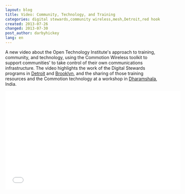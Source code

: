 ```yaml
---
layout: blog
title: Video: Community, Technology, and Training
categories: digital stewards,community wireless,mesh,Detroit,red hook
created: 2013-07-26
changed: 2013-07-30
post_author: darbyhickey
lang: en
---
```

  <p>A new video about the Open Technology Institute's approach to training, community, and technology, using the Commotion Wireless toolkit to support communities' to take control of their own communications infrastructure. The video highlights the work of the Digital Stewards programs in&nbsp;<a href="http://inthetank.newamerica.net/podcast/2013/05/detroit-gone-wired">Detroit</a>&nbsp;and&nbsp;<a href="http://brooklyn.ny1.com/content/top_stories/179131/red-hook-group-bridges-digital-gap-left-by-storm">Brooklyn</a>, and the sharing of those training resources and the Commotion technology at a workshop in <a href="https://commotionwireless.net/blog/commotion-travels-india-first-international-workshop">Dharamshala</a>, India.</p>

<p><iframe allowfullscreen="" frameborder="0" height="315" src="//www.youtube.com/embed/aBzyH09DeLo?rel=0" width="560"></iframe></p>
 
